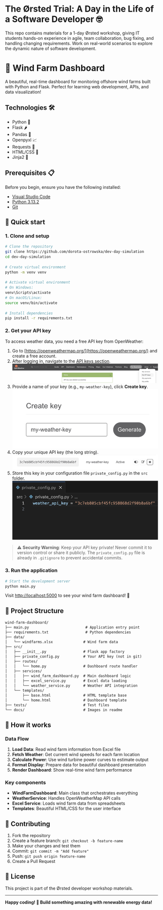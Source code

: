 # The Ørsted Trial: A Day in the Life of a Software Developer 🤓
This repo contains materials for a 1-day Ørsted workshop, giving IT students hands-on experience in agile, team collaboration, bug fixing, and handling changing requirements. Work on real-world scenarios to explore the dynamic nature of software development.

# 🌊 Wind Farm Dashboard
A beautiful, real-time dashboard for monitoring offshore wind farms built with Python and Flask. Perfect for learning web development, APIs, and data visualization!

## Technologies 🛠
- Python 🐍
- Flask 🌶️
- Pandas 🐼
- Openpyxl 📈
- Requests 🤌
- HTML/CSS 🎀
- Jinja2 🥷

## Prerequisites 📋
Before you begin, ensure you have the following installed:
- [Visual Studio Code](https://code.visualstudio.com/download)
- [Python 3.13.2](https://www.python.org/downloads/)
- [Git](https://git-scm.com/downloads)

## 🚀 Quick start

### 1. Clone and setup

```bash
# Clone the repository
git clone https://github.com/dorota-ostrowska/dev-day-simulation
cd dev-day-simulation

# Create virtual environment
python -m venv venv

# Activate virtual environment
# On Windows:
venv\Scripts\activate
# On macOS/Linux:
source venv/bin/activate

# Install dependencies
pip install -r requirements.txt
```

### 2. Get your API key
To access weather data, you need a free API key from OpenWeather:

1. Go to [https://openweathermap.org/](https://openweathermap.org/) and create a free account.
2. After logging in, navigate to the [API keys section](https://home.openweathermap.org/api_keys).
![alt text](docs/images/my_api_keys.png)
3. Provide a name of your key (e.g., `my-weather-key`), click **Create key**. 
![alt text](docs/images/create_key.png)
4. Copy your unique API key (the long string).
![alt text](docs/images/copy_key.png)
5. Store this key in your configuration file `private_config.py` in the `src` folder.
![alt text](docs/images/store_key.png)
> ⚠️ **Security Warning**: Keep your API key private! Never commit it to version control or share it publicly. The `private_config.py` file is already in `.gitignore` to prevent accidental commits.

### 3. Run the application

```bash
# Start the development server
python main.py
```

Visit [http://localhost:5000](http://localhost:5000) to see your wind farm dashboard! 🎉

## 📁 Project Structure

```
wind-farm-dashboard/
├── main.py                          # Application entry point
├── requirements.txt                 # Python dependencies
├── data/
│   └── windfarms.xlsx              # Wind farm data
├── src/
│   ├── __init__.py                 # Flask app factory
│   ├── private_config.py           # Your API key (not in git)
│   ├── routes/
│   │   └── home.py                 # Dashboard route handler
│   ├── services/
│   │   ├── wind_farm_dashboard.py  # Main dashboard logic
│   │   ├── excel_service.py        # Excel data loading
│   │   └── weather_service.py      # Weather API integration
│   └── templates/
│       ├── base.html               # HTML template base
│       └── home.html               # Dashboard template
├── tests/                          # Test files
└── docs/                           # Images in readme
```

## 🧠 How it works

### Data Flow
1. **Load Data**: Read wind farm information from Excel file
2. **Fetch Weather**: Get current wind speeds for each farm location
3. **Calculate Power**: Use wind turbine power curves to estimate output
4. **Format Display**: Prepare data for beautiful dashboard presentation
5. **Render Dashboard**: Show real-time wind farm performance

### Key components

- **WindFarmDashboard**: Main class that orchestrates everything
- **WeatherService**: Handles OpenWeatherMap API calls
- **Excel Service**: Loads wind farm data from spreadsheets
- **Templates**: Beautiful HTML/CSS for the user interface

## 🤝 Contributing

1. Fork the repository
2. Create a feature branch: `git checkout -b feature-name`
3. Make your changes and test them
4. Commit: `git commit -m "Add feature"`
5. Push: `git push origin feature-name`
6. Create a Pull Request

## 📄 License

This project is part of the Ørsted developer workshop materials.

---

**Happy coding! 🚀 Build something amazing with renewable energy data!**